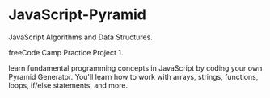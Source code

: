 # JavaScript-Pyramid

JavaScript Algorithms and Data Structures.

freeCode Camp Practice Project 1.


 learn fundamental programming concepts in JavaScript by coding your own Pyramid Generator. You'll learn how to work with arrays, strings, functions, loops, if/else statements, and more.
